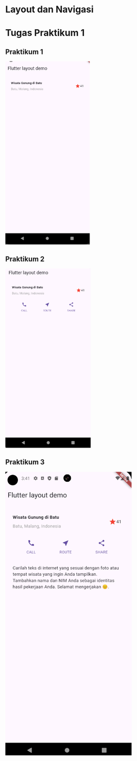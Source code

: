 # Layout dan Navigasi

# Tugas Praktikum 1

## Praktikum 1

![Screenshot Praktikum 1](Images/Praktikum1.png)

## Praktikum 2

![Screenshot Praktikum 2](Images/Praktikum2.png)

## Praktikum 3

![Screenshot Praktikum 3](Images/Praktikum3.png)
